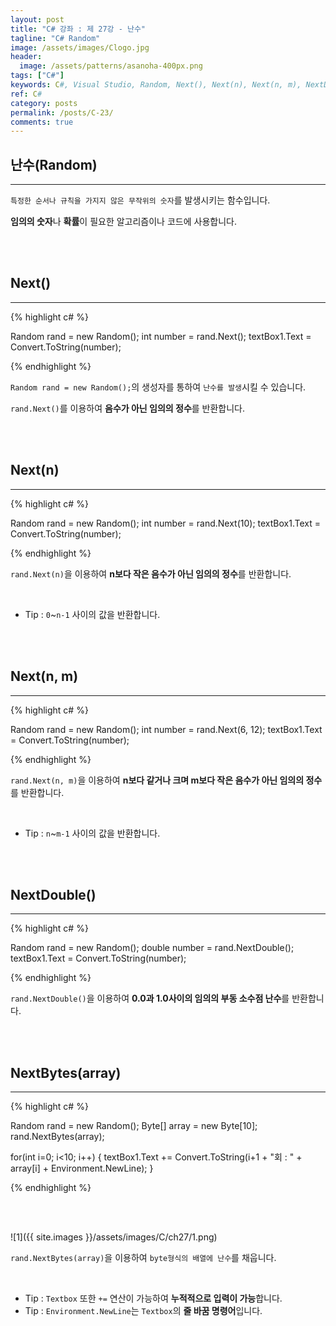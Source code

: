 ```yaml
---
layout: post
title: "C# 강좌 : 제 27강 - 난수"
tagline: "C# Random"
image: /assets/images/Clogo.jpg
header:
  image: /assets/patterns/asanoha-400px.png
tags: ["C#"]
keywords: C#, Visual Studio, Random, Next(), Next(n), Next(n, m), NextDouble(), NextBytes(array)
ref: C#
category: posts
permalink: /posts/C-23/
comments: true
---
```


## 난수(Random) ##
----------

`특정한 순서나 규칙을 가지지 않은 무작위의 숫자`를 발생시키는 함수입니다.

**임의의 숫자**나 **확률**이 필요한 알고리즘이나 코드에 사용합니다.

<br>
<br>

## Next() ##
----------

{% highlight c# %}

Random rand = new Random();
int number = rand.Next();
textBox1.Text = Convert.ToString(number);

{% endhighlight %}

`Random rand = new Random();`의 생성자를 통하여 `난수를 발생`시킬 수 있습니다.

`rand.Next()`를 이용하여 **음수가 아닌 임의의 정수**를 반환합니다.

<br>
<br>

## Next(n) ##
---------

{% highlight c# %}

Random rand = new Random();
int number = rand.Next(10);
textBox1.Text = Convert.ToString(number);

{% endhighlight %}

`rand.Next(n)`을 이용하여 **n보다 작은 음수가 아닌 임의의 정수**를 반환합니다.

<br>

* Tip : `0`~`n-1` 사이의 값을 반환합니다.

<br>
<br>

## Next(n, m) ##
---------

{% highlight c# %}

Random rand = new Random();
int number = rand.Next(6, 12);
textBox1.Text = Convert.ToString(number);

{% endhighlight %}

`rand.Next(n, m)`을 이용하여 **n보다 같거나 크며 m보다 작은 음수가 아닌 임의의 정수**를 반환합니다.

<br>

* Tip : `n`~`m-1` 사이의 값을 반환합니다.

<br>
<br>

## NextDouble() ##
---------

{% highlight c# %}

Random rand = new Random();
double number = rand.NextDouble();
textBox1.Text = Convert.ToString(number);

{% endhighlight %}

`rand.NextDouble()`을 이용하여 **0.0과 1.0사이의 임의의 부동 소수점 난수**를 반환합니다.

<br>
<br>

## NextBytes(array) ##
---------

{% highlight c# %}

Random rand = new Random();
Byte[] array = new Byte[10];
rand.NextBytes(array);

for(int i=0; i<10; i++)
{ 
    textBox1.Text += Convert.ToString(i+1 + "회 : " + array[i] + Environment.NewLine);
}

{% endhighlight %}

<br>
<br>

![1]({{ site.images }}/assets/images/C/ch27/1.png)

`rand.NextBytes(array)`을 이용하여 `byte형식의 배열에 난수`를 채웁니다.

<br>

* Tip : `Textbox` 또한 `+=` 연산이 가능하여 **누적적으로 입력이 가능**합니다.
* Tip : `Environment.NewLine`는 `Textbox`의 **줄 바꿈 명령어**입니다.

